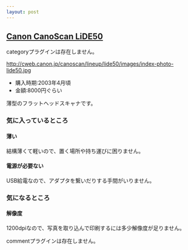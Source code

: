 ```yaml
---
layout: post
---
```

<h2><a href="http://cweb.canon.jp/canoscan/lineup/lide50/">Canon CanoScan LiDE50</a></h2>
<p><span class="error">categoryプラグインは存在しません。</span></p>
<p><a href="http://cweb.canon.jp/canoscan/lineup/lide50/images/index-photo-lide50.jpg">http://cweb.canon.jp/canoscan/lineup/lide50/images/index-photo-lide50.jpg</a></p>
<ul>
<li>購入時期:2003年4月頃</li>
<li>金額:8000円ぐらい</li>
</ul>
<p>薄型のフラットヘッドスキャナです。</p>
<h3>気に入っているところ</h3>
<h4>薄い</h4>
<p>結構薄くて軽いので、置く場所や持ち運びに困りません。</p>
<h4>電源が必要ない</h4>
<p>USB給電なので、アダプタを繋いだりする手間がいりません。</p>
<h3>気になるところ</h3>
<h4>解像度</h4>
<p>1200dpiなので、写真を取り込んで印刷するには多少解像度が足りません。</p>
<p><span class="error">commentプラグインは存在しません。</span> </p>
